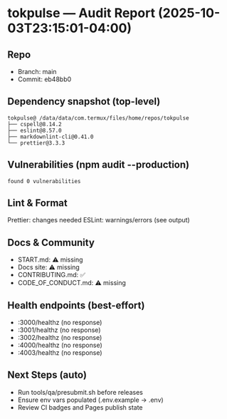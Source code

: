 # tokpulse — Audit Report (2025-10-03T23:15:01-04:00)

## Repo
* Branch: main
* Commit: eb48bb0

## Dependency snapshot (top-level)
    tokpulse@ /data/data/com.termux/files/home/repos/tokpulse
    ├── cspell@8.14.2
    ├── eslint@8.57.0
    ├── markdownlint-cli@0.41.0
    └── prettier@3.3.3
    

## Vulnerabilities (npm audit --production)
    found 0 vulnerabilities

## Lint & Format
Prettier: changes needed
ESLint: warnings/errors (see output)

## Docs & Community
* START.md: ⚠️ missing
* Docs site: ⚠️ missing
* CONTRIBUTING.md: ✅
* CODE_OF_CONDUCT.md: ⚠️ missing

## Health endpoints (best-effort)
* :3000/healthz (no response)
* :3001/healthz (no response)
* :3002/healthz (no response)
* :4000/healthz (no response)
* :4003/healthz (no response)

## Next Steps (auto)
* Run tools/qa/presubmit.sh before releases
* Ensure env vars populated (.env.example → .env)
* Review CI badges and Pages publish state
